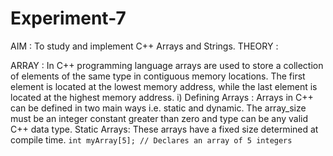 # Experiment-7
AIM :
To study and implement C++ Arrays and Strings.
THEORY :

ARRAY : In C++ programming language arrays are used to store a collection of elements of the same type in contiguous memory locations. The first element is located at the lowest memory address, while the last element is located at the highest memory address.
i) Defining Arrays : Arrays in C++ can be defined in two main ways i.e. static and dynamic. The array_size must be an integer constant greater than zero and type can be any valid C++ data type.
Static Arrays: These arrays have a fixed size determined at compile time.
```int myArray[5]; // Declares an array of 5 integers```
